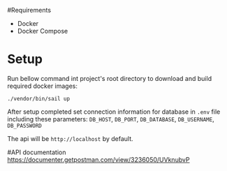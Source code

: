 #Requirements
- Docker
- Docker Compose

# Setup
Run bellow command int project's root directory to download and build required docker images:

`./vendor/bin/sail up`

After setup completed set connection information for database in `.env` file including these parameters:
`DB_HOST`, `DB_PORT`, `DB_DATABASE`, `DB_USERNAME`, `DB_PASSWORD`

The api will be `http://localhost` by default.

#API documentation
https://documenter.getpostman.com/view/3236050/UVknubvP
